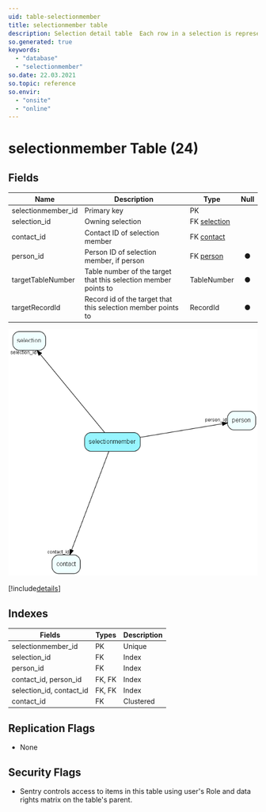 ```yaml
---
uid: table-selectionmember
title: selectionmember table
description: Selection detail table  Each row in a selection is represented by one record in this table. Contact_id is always filled in, person_id is optional, but if used, must point to a person belonging to the contact in contact_id.
so.generated: true
keywords:
  - "database"
  - "selectionmember"
so.date: 22.03.2021
so.topic: reference
so.envir:
  - "onsite"
  - "online"
---
```


# selectionmember Table (24)

## Fields

| Name | Description | Type | Null |
|------|-------------|------|:----:|
|selectionmember\_id|Primary key|PK| |
|selection\_id|Owning selection|FK [selection](selection.md)| |
|contact\_id|Contact ID of selection member|FK [contact](contact.md)| |
|person\_id|Person ID of selection member, if person|FK [person](person.md)|&#x25CF;|
|targetTableNumber|Table number of the target that this selection member points to|TableNumber|&#x25CF;|
|targetRecordId|Record id of the target that this selection member points to|RecordId|&#x25CF;|


![selectionmember table relationship diagram](./media/selectionmember.png)

[!include[details](./includes/selectionmember.md)]

## Indexes

| Fields | Types | Description |
|--------|-------|-------------|
|selectionmember\_id |PK |Unique |
|selection\_id |FK |Index |
|person\_id |FK |Index |
|contact\_id, person\_id |FK, FK |Index |
|selection\_id, contact\_id |FK, FK |Index |
|contact\_id |FK |Clustered |

## Replication Flags

* None

## Security Flags

* Sentry controls access to items in this table using user's Role and data rights matrix on the table's parent.

